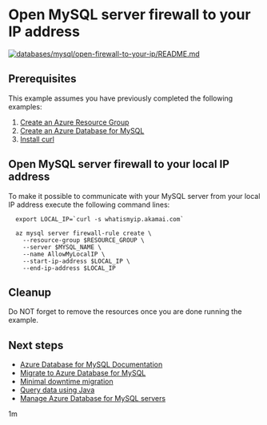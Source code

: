 
# Open MySQL server firewall to your IP address

[![databases/mysql/open-firewall-to-your-ip/README.md](https://github.com/Azure-Samples/java-on-azure-examples/actions/workflows/databases_mysql_open-firewall-to-your-ip_README_md.yml/badge.svg)](https://github.com/Azure-Samples/java-on-azure-examples/actions/workflows/databases_mysql_open-firewall-to-your-ip_README_md.yml)

## Prerequisites

This example assumes you have previously completed the following examples:

1. [Create an Azure Resource Group](../../../general/group/create/README.md)
1. [Create an Azure Database for MySQL](../create/README.md)
1. [Install curl](https://curl.haxx.se/download.html)

<!-- workflow.include(../create/README.md) -->

## Open MySQL server firewall to your local IP address

To make it possible to communicate with your MySQL server from your local IP
address execute the following command lines:

```shell
  export LOCAL_IP=`curl -s whatismyip.akamai.com`

  az mysql server firewall-rule create \
    --resource-group $RESOURCE_GROUP \
    --server $MYSQL_NAME \
    --name AllowMyLocalIP \
    --start-ip-address $LOCAL_IP \
    --end-ip-address $LOCAL_IP
```

## Cleanup

Do NOT forget to remove the resources once you are done running the example.

## Next steps

* [Azure Database for MySQL Documentation](https://docs.microsoft.com/en-us/azure/mysql/README.md)
* [Migrate to Azure Database for MySQL](https://datamigration.microsoft.com/scenario/mysql-to-azuremysql)
* [Minimal downtime migration](https://docs.microsoft.com/en-us/azure/mysql/howto-migrate-online)
* [Query data using Java](https://docs.microsoft.com/en-us/azure/mysql/connect-java)
* [Manage Azure Database for MySQL servers](https://docs.microsoft.com/en-us/cli/azure/mysql)

1m
